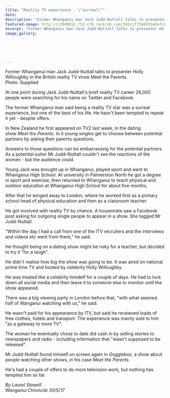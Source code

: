 ```yaml
---
title: "Reality TV experience - \"surreal\""
date: 
description: "Former Whanganui man Jack Judd-Nuttall talks to presenter Holly Willoughby in the British reality TV show Meet the Parents..."
featured-image: http://c1940652.r52.cf0.rackcdn.com/592ccf75b8d39a0a7c000d7d/Jack-Judd-Nuttall-on-British-reality-show-ex-chron-30-May.jpg
excerpt: "Former Whanganui man Jack Judd-Nuttall talks to presenter Holly Willoughby in the British reality TV show Meet the Parents."
image_gallery:
    
    
    
    
    
---
```


<p><span>Former Whanganui man Jack Judd-Nuttall talks to presenter Holly Willoughby in the British reality TV show Meet the Parents. <br />Photo: Supplied</span></p>
<p>At one point during Jack Judd-Nuttall's brief reality TV career 28,000 people were searching for his name on Twitter and Facebook.</p>
<p>The former Whanganui man said being a reality TV star was a surreal experience, but one of the best of his life. He hasn't been tempted to repeat it yet - despite offers.</p>
<p>In New Zealand he first appeared on TV2 last week, in the dating show&nbsp;<em>Meet the Parents</em>. In it young singles get to choose between potential partners by asking their parents questions.</p>
<p>Answers to those questions can be embarrassing for the potential partners. As a potential suitor Mr Judd-Nuttall couldn't see the reactions of the women - but the audience could.</p>
<p>Young Jack was brought up in Whanganui, played sport and went to Whanganui High School. At university in Palmerston North he got a degree in sport and exercise, then returned to Whanganui to teach physical and outdoor education at Whanganui High School for about five months.</p>
<p>After that he winged away to London, where he worked first as a primary school head of physical education and then as a classroom teacher.</p>
<p>He got involved with reality TV by chance. A housemate saw a Facebook post asking for outgoing single people to appear in a show. She tagged Mr Judd-Nuttall.</p>
<p>"Within the day I had a call from one of the ITV recruiters and the interviews and videos etc went from there," he said.</p>
<p>He thought being on a dating show might be risky for a teacher, but decided to try it "for a laugh".&nbsp;</p>
<p>He didn't realise how big the show was going to be. It was aired on national prime time TV and hosted by celebrity Holly Willoughby.</p>
<p>He was treated like a celebrity himdelf for a couple of days. He had to lock down all social media and then leave it to someone else to monitor until the show appeared.</p>
<p>There was a big viewing party in London before that, "with what seemed half of Wanganui watching with us," he said.</p>
<p>He wasn't paid for his appearance by ITV, but said he receieved loads of free clothes, hotels and transport. The experience was mainly sold to him "as a gateway to more TV".</p>
<p>The woman he eventually chose to date did cash in by selling stories to newspapers and radio - including information that "wasn't supposed to be released".</p>
<p>Mr Judd-Nuttall found himself on screen again in&nbsp;<em>Gogglebox</em>, a show about people watching other shows, in his case&nbsp;<em>Meet the Parents</em>.</p>
<p>He's had a couple of offers to do more television work, but nothing has tempted him so far.</p>
<p class="clear syndicator"><em>By Laurel Stowell</em><br /><em>Wanganui Chroncile 30/5/17</em></p>

